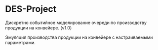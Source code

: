 # DES-Project
Дискретно событийное моделирование очереди по производству продукции на конвейере. (v1.0)

Эмуляция производства продукции на конвейере с настраиваемыми параметрами.
